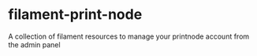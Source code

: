 # filament-print-node
 A collection of filament resources to manage your printnode account from the admin panel
 